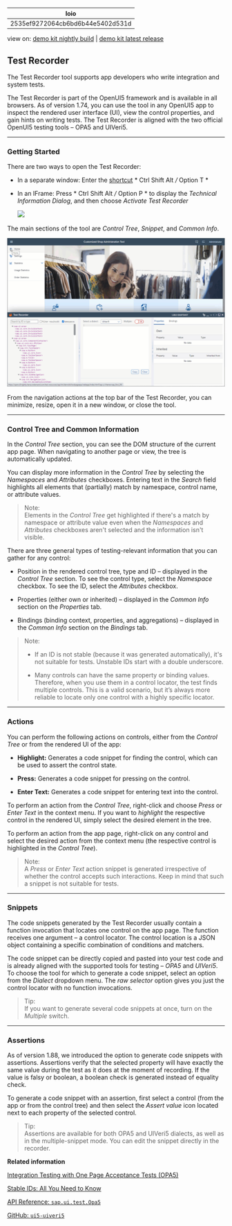 <!-- loio2535ef9272064cb6bd6b44e5402d531d -->

| loio |
| -----|
| 2535ef9272064cb6bd6b44e5402d531d |

<div id="loio">

view on: [demo kit nightly build](https://openui5nightly.hana.ondemand.com/#/topic/2535ef9272064cb6bd6b44e5402d531d) | [demo kit latest release](https://openui5.hana.ondemand.com/#/topic/2535ef9272064cb6bd6b44e5402d531d)</div>

## Test Recorder

The Test Recorder tool supports app developers who write integration and system tests.

The Test Recorder is part of the OpenUI5 framework and is available in all browsers. As of version 1.74, you can use the tool in any OpenUI5 app to inspect the rendered user interface \(UI\), view the control properties, and gain hints on writing tests. The Test Recorder is aligned with the two official OpenUI5 testing tools – OPA5 and UIVeri5.

***

<a name="loio2535ef9272064cb6bd6b44e5402d531d__section_wxk_d2w_zjb"/>

### Getting Started

There are two ways to open the Test Recorder:

-   In a separate window: Enter the [shortcut](Keyboard_Shortcuts_for_OpenUI5_Tools_154844c.md) * Ctrl Shift Alt */* Option T *

-   In an IFrame: Press * Ctrl Shift Alt */* Option P * to display the *Technical Information Dialog*, and then choose *Activate Test Recorder*

     ![](loio1e0b9fe13e6d44589301c80d5e5b07bb_HiRes.png) 


The main sections of the tool are *Control Tree*, *Snippet*, and *Common Info*.

 ![](loio6316f778d71648d1ae5f8f05033346b2_HiRes.gif) 

From the navigation actions at the top bar of the Test Recorder, you can minimize, resize, open it in a new window, or close the tool.

***

<a name="loio2535ef9272064cb6bd6b44e5402d531d__section_vyg_n5d_1kb"/>

### Control Tree and Common Information

In the *Control Tree* section, you can see the DOM structure of the current app page. When navigating to another page or view, the tree is automatically updated.

You can display more information in the *Control Tree* by selecting the *Namespaces* and *Attributes* checkboxes. Entering text in the *Search* field highlights all elements that \(partially\) match by namespace, control name, or attribute values.

> Note:  
> Elements in the *Control Tree* get highlighted if there's a match by namespace or attribute value even when the *Namespaces* and *Attributes* checkboxes aren't selected and the information isn't visible.

There are three general types of testing-relevant information that you can gather for any control:

-   Position in the rendered control tree, type and ID – displayed in the *Control Tree* section. To see the control type, select the *Namespace* checkbox. To see the ID, select the *Attributes* checkbox.

-   Properties \(either own or inherited\) – displayed in the *Common Info* section on the *Properties* tab.

-   Bindings \(binding context, properties, and aggregations\) – displayed in the *Common Info* section on the *Bindings* tab.


> Note:  
> -   If an ID is not stable \(because it was generated automatically\), it's not suitable for tests. Unstable IDs start with a double underscore.
> 
> -   Many controls can have the same property or binding values. Therefore, when you use them in a control locator, the test finds multiple controls. This is a valid scenario, but it’s always more reliable to locate only one control with a highly specific locator.

***

<a name="loio2535ef9272064cb6bd6b44e5402d531d__section_c2d_ts3_1kb"/>

### Actions

You can perform the following actions on controls, either from the *Control Tree* or from the rendered UI of the app:

-   **Highlight:** Generates a code snippet for finding the control, which can be used to assert the control state.

-   **Press:** Generates a code snippet for pressing on the control.

-   **Enter Text:** Generates a code snippet for entering text into the control.


To perform an action from the *Control Tree*, right-click and choose *Press* or *Enter Text* in the context menu. If you want to *highlight* the respective control in the rendered UI, simply select the desired element in the tree.

To perform an action from the app page, right-click on any control and select the desired action from the context menu \(the respective control is highlighted in the *Control Tree*\).

> Note:  
> A *Press* or *Enter Text* action snippet is generated irrespective of whether the control accepts such interactions. Keep in mind that such a snippet is not suitable for tests.

***

<a name="loio2535ef9272064cb6bd6b44e5402d531d__section_dwd_ts3_1kb"/>

### Snippets

The code snippets generated by the Test Recorder usually contain a function invocation that locates one control on the app page. The function receives one argument – a control locator. The control location is a JSON object containing a specific combination of conditions and matchers.

The code snippet can be directly copied and pasted into your test code and is already aligned with the supported tools for testing – *OPA5* and *UIVeri5*. To choose the tool for which to generate a code snippet, select an option from the *Dialect* dropdown menu. The *raw selector* option gives you just the control locator with no function invocations.

> Tip:  
> If you want to generate several code snippets at once, turn on the *Multiple* switch.

***

<a name="loio2535ef9272064cb6bd6b44e5402d531d__section_kns_mvt_w4b"/>

### Assertions

As of version 1.88, we introduced the option to generate code snippets with assertions. Assertions verify that the selected property will have exactly the same value during the test as it does at the moment of recording. If the value is falsy or boolean, a boolean check is generated instead of equality check.

To generate a code snippet with an assertion, first select a control \(from the app or from the control tree\) and then select the *Assert value* icon located next to each property of the selected control.

> Tip:  
> Assertions are available for both OPA5 and UIVeri5 dialects, as well as in the multiple-snippet mode. You can edit the snippet directly in the recorder.

**Related information**  


[Integration Testing with One Page Acceptance Tests \(OPA5\)](Integration_Testing_with_One_Page_Acceptance_Tests_(OPA5)_2696ab5.md)

[Stable IDs: All You Need to Know](Stable_IDs_All_You_Need_to_Know_f51dbb7.md)

[API Reference: `sap.ui.test.Opa5`](https://openui5.hana.ondemand.com/#/api/sap.ui.test.Opa5)

[GitHub: `ui5-uiveri5`](https://github.com/SAP/ui5-uiveri5)


